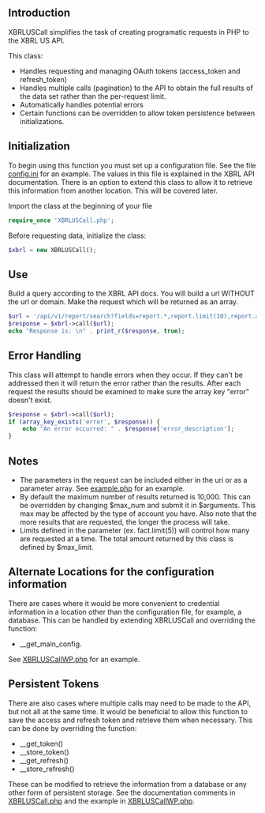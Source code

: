 ## Introduction
XBRLUSCall simplifies the task of creating programatic requests in PHP to the XBRL US API.  

This class:
- Handles requesting and managing OAuth tokens (access_token and refresh_token)
- Handles multiple calls (pagination) to the API to obtain the full results of the data set rather than the per-request limit. 
- Automatically handles potential errors
- Certain functions can be overridden to allow token persistence between initializations.



## Initialization
To begin using this function you must set up a configuration file.  See the file [config.ini](config.ini) for an example.  The values in this file is explained in the XBRL API documentation.  There is an option to extend this class to allow it to retrieve this information from another location.  This will be covered later.

Import the class at the beginning of your file
```php
require_once 'XBRLUSCall.php';
```
Before requesting data, initialize the class:
```php
$xbrl = new XBRLUSCall();
```

## Use

Build a query according to the XBRL API docs.  You will build a url WITHOUT the url or domain.  Make the request which will be returned as an array.
```php
$url = '/api/v1/report/search?fields=report.*,report.limit(10),report.accepted-timestamp.sort(DESC)';
$response = $xbrl->call($url);
echo "Response is: \n" . print_r($response, true);
```

## Error Handling

This class will attempt to handle errors when they occur.  If they can't be addressed then it will return the error rather than the results.  After each request the results should be examined to make sure the array key "error" doesn't exist.

```php
$response = $xbrl->call($url);
if (array_key_exists('error', $response)) {
    echo "An error occurred: " . $response['error_description'];
}
```


## Notes
- The parameters in the request can be included either in the uri or as a parameter array.  See [example.php](example/example.php) for an example.
- By default the maximum number of results returned is 10,000.  This can be overridden by changing $max_num and submit it in $arguments.  This max may be affected by the type of account you have.  Also note that the more results that are requested, the longer the process will take.
- Limits defined in the parameter (ex. fact.limit(5)) will control how many are requested at a time.  The total amount returned by this class is defined by $max_limit.


## Alternate Locations for the configuration information

There are cases where it would be more convenient to credential information in a location other than the configuration file, for example, a database.  This can be handled by extending XBRLUSCall and overriding the function:
- __get_main_config.  

See [XBRLUSCallWP.php](XBRLUSCallWP.php) for an example.


## Persistent Tokens

There are also cases where multiple calls may need to be made to the API, but not all at the same time.  It would be beneficial to allow this function to save the access and refresh token and retrieve them when necessary.  This can be done by overriding the function:

- __get_token()
- __store_token()
- __get_refresh()
- __store_refresh()

These can be modified to retrieve the information from a database or any other form of persistent storage.  See the documentation comments in [XBRLUSCall.php](XBRLUSCall.php) and the example in [XBRLUSCallWP.php](XBRLUSCallWP.php).





